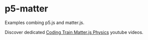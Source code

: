 # p5-matter

Examples combing p5.js and matter.js.

Discover dedicated [Coding Train Matter.js Physics](https://www.youtube.com/playlist?list=PLRqwX-V7Uu6bLh3T_4wtrmVHOrOEM1ig_) youtube videos.
